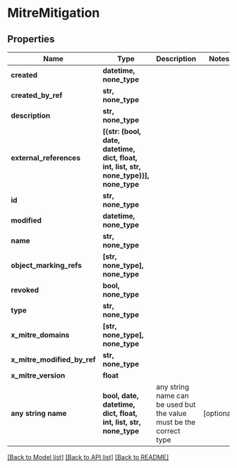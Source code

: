 # MitreMitigation


## Properties
Name | Type | Description | Notes
------------ | ------------- | ------------- | -------------
**created** | **datetime, none_type** |  | 
**created_by_ref** | **str, none_type** |  | 
**description** | **str, none_type** |  | 
**external_references** | **[{str: (bool, date, datetime, dict, float, int, list, str, none_type)}], none_type** |  | 
**id** | **str, none_type** |  | 
**modified** | **datetime, none_type** |  | 
**name** | **str, none_type** |  | 
**object_marking_refs** | **[str, none_type], none_type** |  | 
**revoked** | **bool, none_type** |  | 
**type** | **str, none_type** |  | 
**x_mitre_domains** | **[str, none_type], none_type** |  | 
**x_mitre_modified_by_ref** | **str, none_type** |  | 
**x_mitre_version** | **float** |  | 
**any string name** | **bool, date, datetime, dict, float, int, list, str, none_type** | any string name can be used but the value must be the correct type | [optional]

[[Back to Model list]](../README.md#documentation-for-models) [[Back to API list]](../README.md#documentation-for-api-endpoints) [[Back to README]](../README.md)


